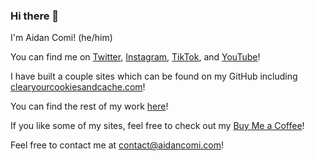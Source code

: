 ### Hi there 👋

I'm Aidan Comi! (he/him)

You can find me on [Twitter](https://twitter.com/aidancomi), [Instagram](https://www.instagram.com/aidancomi/), [TikTok](https://www.tiktok.com/@aidancomi), and [YouTube](https://comi.link/youtube)!

I have built a couple sites which can be found on my GitHub including [clearyourcookiesandcache.com](https://clearyourcookiesandcache.com)!

You can find the rest of my work [here](https://comidev.com)!

If you like some of my sites, feel free to check out my [Buy Me a Coffee](https://www.buymeacoffee.com/aidancomi)!

Feel free to contact me at [contact@aidancomi.com](mailto:contact@aidancomi.com)!
